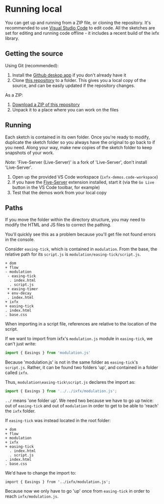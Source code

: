 # Running local

You can get up and running from a ZIP file, or cloning the repository. It's recommended to use [Visual Studio Code](https://code.visualstudio.com) to edit code. All the sketches are set for editing and running code offline - it includes a recent build of the ixfx library.

## Getting the source

Using Git (recommended):

1. Install the [Github deskop app](https://desktop.github.com) if you don't already have it
2. Clone [this repository](https://github.com/ClintH/ixfx-demos.git) to a folder. This gives you a local copy of the source, and can be easily updated if the repository changes.

As a ZIP:

1. [Download a ZIP of this repository](https://github.com/ClintH/ixfx-demos/archive/refs/heads/main.zip)
2. Unpack it to a place where you can work on the files

## Running

Each sketch is contained in its own folder. Once you're ready to modify, duplicate the sketch folder so you always have the original to go back to if you need. Along your way, make new copies of the sketch folder to keep snapshots of your work.

_Note:_ 'Five-Server (Live-Server)' is a fork of 'Live-Server', don't install 'Live-Server'.

1. Open up the provided VS Code workspace (`ixfx-demos.code-workspace`)
2. If you have the [Five-Server](https://marketplace.visualstudio.com/items?itemName=yandeu.five-server) extension installed, start it (via the `Go Live` button in the VS Code toolbar, for example)
3. Test that the demos work from your local copy

## Paths

If you move the folder within the directory structure, you may need to modify the HTML and JS files to correct the pathing.

You'll quickly see this as a problem because you'll get file not found errors in the console.

Consider `easing-tick`, which is contained in `modulation`. From the base, the relative path for its `script.js` is `modulation/easing-tick/script.js`.

```
+ dom
+ flow
- modulation
 - easing-tick
  . index.html
  . script.js
 + easing-timer
 + env-decay
 . index.html
+ ixfx
+ easing-tick
. index.html
. base.css
```

When importing in a script file, references are relative to the location of the script. 

If we want to import from ixfx's `modulation.js` module in `easing-tick`, we can't just write:

```js
import { Easings } from 'modulation.js'
```

Because 'modulation.js' is not in the same folder as `easing-tick`'s `script.js`. Rather, it can be found two folders 'up', and contained in a folder called `ixfx`.

Thus, `modulation\easing-tick\script.js` declares the import as:

```js
import { Easings } from '../../ixfx/modulation.js';
```

`../` means 'one folder up'. We need two because we have to go up twice: out of `easing-tick` and out of `modulation` in order to get to be able to 'reach' the `ixfx` folder.

If `easing-tick` was instead located in the root folder:

```
+ dom
+ flow
+ modulation
+ ixfx
+ easing-tick
  . index.html
  . script.js
. index.html
. base.css
```

We'd have to change the import to:

```
import { Easings } from '../ixfx/modulation.js';
```

Because now we only have to go 'up' once from `easing-tick` in order to reach `ixfx/modulation.js`. 
